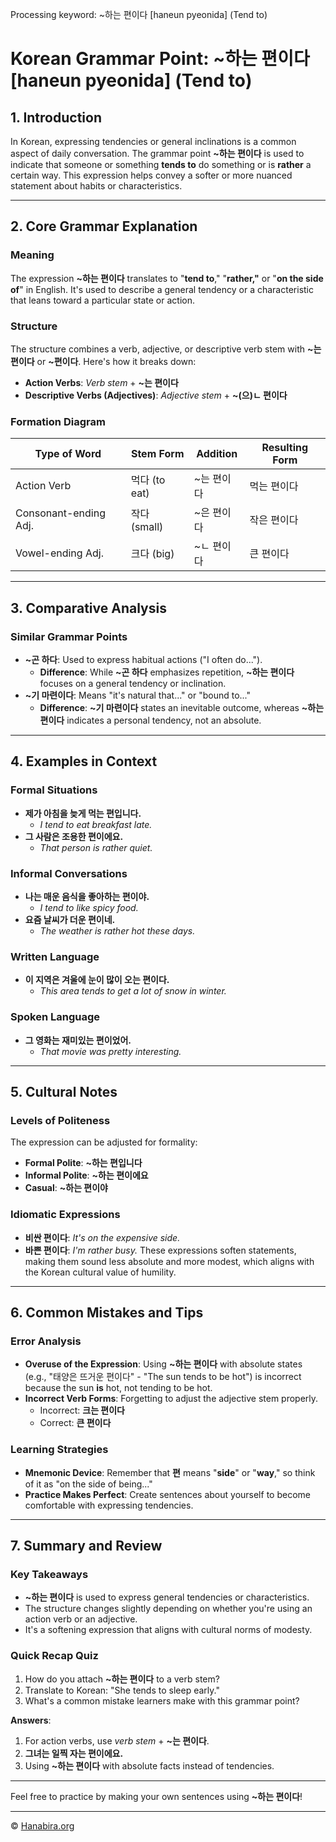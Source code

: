 Processing keyword: ~하는 편이다 [haneun pyeonida] (Tend to)
# Korean Grammar Point: ~하는 편이다 [haneun pyeonida] (Tend to)

## 1. Introduction
In Korean, expressing tendencies or general inclinations is a common aspect of daily conversation. The grammar point **~하는 편이다** is used to indicate that someone or something **tends to** do something or is **rather** a certain way. This expression helps convey a softer or more nuanced statement about habits or characteristics.

---
## 2. Core Grammar Explanation
### Meaning
The expression **~하는 편이다** translates to "**tend to**," "**rather,"** or "**on the side of**" in English. It's used to describe a general tendency or a characteristic that leans toward a particular state or action.
### Structure
The structure combines a verb, adjective, or descriptive verb stem with **~는 편이다** or **~편이다**. Here's how it breaks down:
- **Action Verbs**: _Verb stem_ + **~는 편이다**
- **Descriptive Verbs (Adjectives)**: _Adjective stem_ + **~(으)ㄴ 편이다**
### Formation Diagram
| Type of Word           | Stem Form       | Addition          | Resulting Form      |
|------------------------|-----------------|-------------------|---------------------|
| Action Verb            | 먹다 (to eat)   | ~는 편이다        | 먹는 편이다         |
| Consonant-ending Adj.  | 작다 (small)    | ~은 편이다        | 작은 편이다         |
| Vowel-ending Adj.      | 크다 (big)      | ~ㄴ 편이다        | 큰 편이다           |
---
## 3. Comparative Analysis
### Similar Grammar Points
- **~곤 하다**: Used to express habitual actions ("I often do...").
  - **Difference**: While **~곤 하다** emphasizes repetition, **~하는 편이다** focuses on a general tendency or inclination.
- **~기 마련이다**: Means "it's natural that..." or "bound to..."
  - **Difference**: **~기 마련이다** states an inevitable outcome, whereas **~하는 편이다** indicates a personal tendency, not an absolute.
---
## 4. Examples in Context
### Formal Situations
- **제가 아침을 늦게 먹는 편입니다.**
  - _I tend to eat breakfast late._
- **그 사람은 조용한 편이에요.**
  - _That person is rather quiet._
### Informal Conversations
- **나는 매운 음식을 좋아하는 편이야.**
  - _I tend to like spicy food._
- **요즘 날씨가 더운 편이네.**
  - _The weather is rather hot these days._
### Written Language
- **이 지역은 겨울에 눈이 많이 오는 편이다.**
  - _This area tends to get a lot of snow in winter._
### Spoken Language
- **그 영화는 재미있는 편이었어.**
  - _That movie was pretty interesting._
---
## 5. Cultural Notes
### Levels of Politeness
The expression can be adjusted for formality:
- **Formal Polite**: **~하는 편입니다**
- **Informal Polite**: **~하는 편이에요**
- **Casual**: **~하는 편이야**
### Idiomatic Expressions
- **비싼 편이다**: _It's on the expensive side._
- **바쁜 편이다**: _I'm rather busy._
These expressions soften statements, making them sound less absolute and more modest, which aligns with the Korean cultural value of humility.
---
## 6. Common Mistakes and Tips
### Error Analysis
- **Overuse of the Expression**: Using **~하는 편이다** with absolute states (e.g., "태양은 뜨거운 편이다" - "The sun tends to be hot") is incorrect because the sun **is** hot, not tending to be hot.
- **Incorrect Verb Forms**: Forgetting to adjust the adjective stem properly.
  - Incorrect: **크는 편이다**
  - Correct: **큰 편이다**
### Learning Strategies
- **Mnemonic Device**: Remember that **편** means "**side**" or "**way**," so think of it as "on the side of being..."
- **Practice Makes Perfect**: Create sentences about yourself to become comfortable with expressing tendencies.
---
## 7. Summary and Review
### Key Takeaways
- **~하는 편이다** is used to express general tendencies or characteristics.
- The structure changes slightly depending on whether you're using an action verb or an adjective.
- It's a softening expression that aligns with cultural norms of modesty.
### Quick Recap Quiz
1. How do you attach **~하는 편이다** to a verb stem?
2. Translate to Korean: "She tends to sleep early."
3. What's a common mistake learners make with this grammar point?

**Answers**:
1. For action verbs, use _verb stem_ + **~는 편이다**.
2. **그녀는 일찍 자는 편이에요.**
3. Using **~하는 편이다** with absolute facts instead of tendencies.
---
Feel free to practice by making your own sentences using **~하는 편이다**!

---
© [Hanabira.org](https://hanabira.org)
